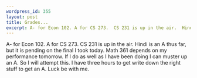 ```yaml
--- 
wordpress_id: 355
layout: post
title: Grades...
excerpt: A- for Econ 102. A for CS 273.  CS 231 is up in the air.  Hindi is an A thus far, but it is pending on the final I took today.  Math 361 depends on my performance tomorrow.  If I do as well as I have been doing I can muster up an A.  So I will attempt this.  I have three hours to get write down the right stuff to get an A.  Luck be with me.
---
```

A- for Econ 102. A for CS 273.  CS 231 is up in the air.  Hindi is an A thus far, but it is pending on the final I took today.  Math 361 depends on my performance tomorrow.  If I do as well as I have been doing I can muster up an A.  So I will attempt this.  I have three hours to get write down the right stuff to get an A.  Luck be with me.
